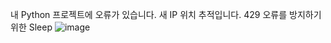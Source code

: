 내 Python 프로젝트에 오류가 있습니다. 새 IP 위치 추적입니다.
429 오류를 방지하기위한 Sleep 
![image](https://user-images.githubusercontent.com/64089784/108966890-2156c600-76c2-11eb-98b5-f289343c83e6.png)

